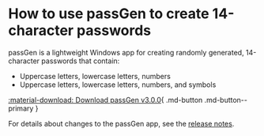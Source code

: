 # How to use passGen to create 14-character passwords

passGen is a lightweight Windows app for creating randomly generated, 14-character passwords that contain:

- Uppercase letters, lowercase letters, numbers
- Uppercase letters, lowercase letters, numbers, and symbols

<!-- ## Auto width for passGen download button -->
[:material-download: Download passGen v3.0.0](https://github.com/josh-wong/passGen/releases/download/v3.0.0/passGen_installer.exe){ .md-button .md-button--primary }

For details about changes to the passGen app, see the [release notes](https://github.com/josh-wong/passGen/releases).
